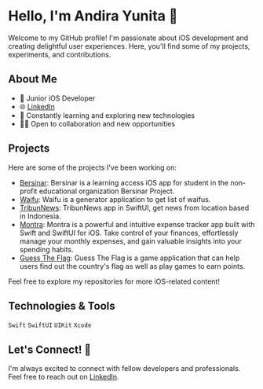# Hello, I'm Andira Yunita 👋

Welcome to my GitHub profile! I'm passionate about iOS development and creating delightful user experiences. Here, you'll find some of my projects, experiments, and contributions.

## About Me

- 📱 Junior iOS Developer
- 🌐 [LinkedIn](https://www.linkedin.com/in/andirayunita/)
- 🚀 Constantly learning and exploring new technologies
- 👨‍💻 Open to collaboration and new opportunities

## Projects

Here are some of the projects I've been working on:

- [Bersinar](https://github.com/andirayunita/Bersinar-iOS): Bersinar is a learning access iOS app for student in the non-profit educational organization Bersinar Project.
- [Waifu](https://github.com/andirayunita/waifu-app): Waifu is a generator application to get list of waifus.
- [TribunNews](https://github.com/andirayunita/TribunNewsApp): TribunNews app in SwiftUI, get news from location based in Indonesia.
- [Montra](https://github.com/andirayunita/Montra): Montra is a powerful and intuitive expense tracker app built with Swift and SwiftUI for iOS. Take control of your finances, effortlessly manage your monthly expenses, and gain valuable insights into your spending habits.
- [Guess The Flag](https://github.com/andirayunita/GuessTheFlag): Guess The Flag is a game application that can help users find out the country's flag as well as play games to earn points.

Feel free to explore my repositories for more iOS-related content!

## Technologies & Tools

`Swift` `SwiftUI` `UIKit` `Xcode`

## Let's Connect! 🚀

I'm always excited to connect with fellow developers and professionals. Feel free to reach out on [LinkedIn](https://www.linkedin.com/in/andirayunita/).

<!--
**andirayunita/andirayunita** is a ✨ _special_ ✨ repository because its `README.md` (this file) appears on your GitHub profile.

Here are some ideas to get you started:

- 🔭 I’m currently working on ...
- 🌱 I’m currently learning ...
- 👯 I’m looking to collaborate on ...
- 🤔 I’m looking for help with ...
- 💬 Ask me about ...
- 📫 How to reach me: ...
- 😄 Pronouns: ...
- ⚡ Fun fact: ...
-->
